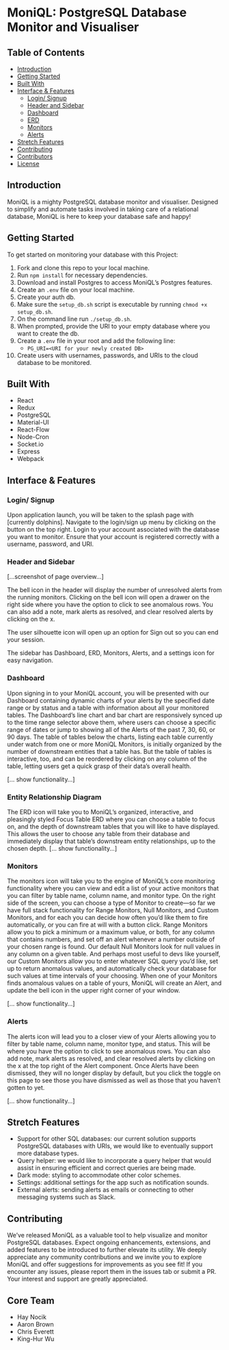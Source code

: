 # MoniQL: PostgreSQL Database Monitor and Visualiser

## Table of Contents

- [Introduction](#introduction)
- [Getting Started](#getting-started)
- [Built With](#built-with)
- [Interface & Features](#interface--features)
  - [Login/ Signup](#login--signup)
  - [Header and Sidebar](#header-and-sidebar)
  - [Dashboard](#dashboard)
  - [ERD](#erd)
  - [Monitors](#monitors)
  - [Alerts](#alerts)
- [Stretch Features](#stretch-features)
- [Contributing](#contributing)
- [Contributors](#contributors)
- [License](#license)

## Introduction

MoniQL is a mighty PostgreSQL database monitor and visualiser. Designed to simplify and automate tasks involved in taking care of a relational database, MoniQL is here to keep your database safe and happy!

## Getting Started

To get started on monitoring your database with this Project:

1. Fork and clone this repo to your local machine.
2. Run `npm install` for necessary dependencies.
3. Download and install Postgres to access MoniQL’s Postgres features.
4. Create an `.env` file on your local machine.
5. Create your auth db.
6. Make sure the `setup_db.sh` script is executable by running `chmod +x setup_db.sh`.
7. On the command line run `./setup_db.sh`.
8. When prompted, provide the URI to your empty database where you want to create the db.
9. Create a `.env` file in your root and add the following line:
   - `PG_URI=<URI for your newly created DB>`
10. Create users with usernames, passwords, and URIs to the cloud database to be monitored.

## Built With

- React
- Redux
- PostgreSQL
- Material-UI
- React-Flow
- Node-Cron
- Socket.io
- Express
- Webpack

## Interface & Features

### Login/ Signup

Upon application launch, you will be taken to the splash page with [currently dolphins]. Navigate to the login/sign up menu by clicking on the button on the top right. Login to your account associated with the database you want to monitor. Ensure that your account is registered correctly with a username, password, and URI.

### Header and Sidebar

[...screenshot of page overview…]

The bell icon in the header will display the number of unresolved alerts from the running monitors. Clicking on the bell icon will open a drawer on the right side where you have the option to click to see anomalous rows. You can also add a note, mark alerts as resolved, and clear resolved alerts by clicking on the x.

The user silhouette icon will open up an option for Sign out so you can end your session.

The sidebar has Dashboard, ERD, Monitors, Alerts, and a settings icon for easy navigation.

### Dashboard

Upon signing in to your MoniQL account, you will be presented with our Dashboard containing dynamic charts of your alerts by the specified date range or by status and a table with information about all your monitored tables. The Dashboard’s line chart and bar chart are responsively synced up to the time range selector above them, where users can choose a specific range of dates or jump to showing all of the Alerts of the past 7, 30, 60, or 90 days. The table of tables below the charts, listing each table currently under watch from one or more MoniQL Monitors, is initially organized by the number of downstream entities that a table has. But the table of tables is interactive, too, and can be reordered by clicking on any column of the table, letting users get a quick grasp of their data’s overall health.

[... show functionality…]

### Entity Relationship Diagram

The ERD icon will take you to MoniQL’s organized, interactive, and pleasingly styled Focus Table ERD where you can choose a table to focus on, and the depth of downstream tables that you will like to have displayed. This allows the user to choose any table from their database and immediately display that table’s downstream entity relationships, up to the chosen depth.
[... show functionality…]

### Monitors

The monitors icon will take you to the engine of MoniQL’s core monitoring functionality where you can view and edit a list of your active monitors that you can filter by table name, column name, and monitor type. On the right side of the screen, you can choose a type of Monitor to create—so far we have full stack functionality for Range Monitors, Null Monitors, and Custom Monitors, and for each you can decide how often you’d like them to fire automatically, or you can fire at will with a button click. Range Monitors allow you to pick a minimum or a maximum value, or both, for any column that contains numbers, and set off an alert whenever a number outside of your chosen range is found. Our default Null Monitors look for null values in any column on a given table. And perhaps most useful to devs like yourself, our Custom Monitors allow you to enter whatever SQL query you’d like, set up to return anomalous values, and automatically check your database for such values at time intervals of your choosing. When one of your Monitors finds anomalous values on a table of yours, MoniQL will create an Alert, and update the bell icon in the upper right corner of your window. 

[... show functionality…]

### Alerts

The alerts icon will lead you to a closer view of your Alerts allowing you to filter by table name, column name, monitor type, and status. This will be where you have the option to click to see anomalous rows. You can also add note, mark alerts as resolved, and clear resolved alerts by clicking on the x at the top right of the Alert component. Once Alerts have been dismissed, they will no longer display by default, but you click the toggle on this page to see those you have dismissed as well as those that you haven’t gotten to yet.

[... show functionality…]

## Stretch Features

- Support for other SQL databases: our current solution supports PostgreSQL databases with URIs, we would like to eventually support more database types.
- Query helper: we would like to incorporate a query helper that would assist in ensuring efficient and correct queries are being made.
- Dark mode: styling to accommodate other color schemes.
- Settings: additional settings for the app such as notification sounds.
- External alerts: sending alerts as emails or connecting to other messaging systems such as Slack.

## Contributing

We’ve released MoniQL as a valuable tool to help visualize and monitor PostgreSQL databases. Expect ongoing enhancements, extensions, and added features to be introduced to further elevate its utility. We deeply appreciate any community contributions and we invite you to explore MoniQL and offer suggestions for improvements as you see fit! If you encounter any issues, please report them in the issues tab or submit a PR. Your interest and support are greatly appreciated.

## Core Team

- Hay Nocik
- Aaron Brown
- Chris Everett
- King-Hur Wu
